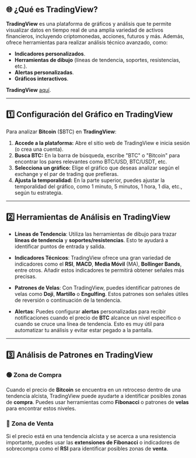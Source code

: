 ## 🌐 **¿Qué es TradingView?**

**TradingView** es una plataforma de gráficos y análisis que te permite visualizar datos en tiempo real de una amplia variedad de activos financieros, incluyendo criptomonedas, acciones, futuros y más. Además, ofrece herramientas para realizar análisis técnico avanzado, como:

- **Indicadores personalizados**.
- **Herramientas de dibujo** (líneas de tendencia, soportes, resistencias, etc.).
- **Alertas personalizadas**.
- **Gráficos interactivos**.

**TradingView** [aquí](https://www.tradingview.com).

---

## 1️⃣ **Configuración del Gráfico en TradingView**

Para analizar **Bitcoin** ($BTC) en **TradingView**:

1. **Accede a la plataforma:** Abre el sitio web de TradingView e inicia sesión (o crea una cuenta).
2. **Busca BTC:** En la barra de búsqueda, escribe "BTC" o "Bitcoin" para encontrar los pares relevantes como BTC/USD, BTC/USDT, etc.
3. **Selecciona un gráfico:** Elige el gráfico que deseas analizar según el exchange y el par de trading que prefieras.
4. **Ajusta la temporalidad:** En la parte superior, puedes ajustar la temporalidad del gráfico, como 1 minuto, 5 minutos, 1 hora, 1 día, etc., según tu estrategia.

---

## 2️⃣ **Herramientas de Análisis en TradingView**

- **Líneas de Tendencia**: Utiliza las herramientas de dibujo para trazar **líneas de tendencia** y **soportes/resistencias**. Esto te ayudará a identificar puntos de entrada y salida.
  
- **Indicadores Técnicos**: TradingView ofrece una gran variedad de indicadores como el **RSI**, **MACD**, **Media Móvil** (MA), **Bollinger Bands**, entre otros. Añadir estos indicadores te permitirá obtener señales más precisas.

- **Patrones de Velas**: Con TradingView, puedes identificar patrones de velas como **Doji**, **Martillo** o **Engulfing**. Estos patrones son señales útiles de reversión o continuación de la tendencia.

- **Alertas**: Puedes configurar **alertas** personalizadas para recibir notificaciones cuando el precio de **BTC** alcance un nivel específico o cuando se cruce una línea de tendencia. Esto es muy útil para automatizar tu análisis y evitar estar pegado a la pantalla.

---

## 3️⃣ **Análisis de Patrones en TradingView**

### 🟢 **Zona de Compra**
Cuando el precio de **Bitcoin** se encuentra en un retroceso dentro de una tendencia alcista, TradingView puede ayudarte a identificar posibles zonas de **compra**. Puedes usar herramientas como **Fibonacci** o patrones de **velas** para encontrar estos niveles.

### 🔴 **Zona de Venta**
Si el precio está en una tendencia alcista y se acerca a una resistencia importante, puedes usar las **extensiones de Fibonacci** o indicadores de sobrecompra como el **RSI** para identificar posibles zonas de **venta**.
